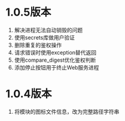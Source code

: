 # 1.0.5版本

1. 解决进程无法自动销毁的问题
2. 使用secrets库做用户验证
3. 删除重复的鉴权操作
4. 请求错误时使用exception替代返回
5. 使用compare_digest优化鉴权判断
6. 添加停止按钮用于终止Web服务进程

# 1.0.4版本

1. 将模块的图标文件信息，改为完整路径字符串
